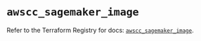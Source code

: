 # `awscc_sagemaker_image`

Refer to the Terraform Registry for docs: [`awscc_sagemaker_image`](https://registry.terraform.io/providers/hashicorp/awscc/0.70.0/docs/resources/sagemaker_image).
